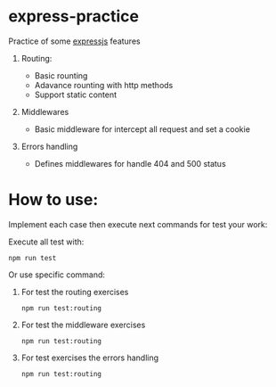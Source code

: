 # express-practice
Practice of some [expressjs](https://expressjs.com/) features

1. Routing:
    * Basic rounting
    * Adavance rounting with http methods
    * Support static content

2. Middlewares
    * Basic middleware for intercept all request and set a cookie

3. Errors handling
    * Defines middlewares for handle 404 and 500 status

# How to use:
Implement each case then execute next commands for test your work:

Execute all test with:
```shell
npm run test
```
Or use specific command:

1. For test the routing exercises
    ```shell
    npm run test:routing
    ```

2. For test the middleware exercises
    ```shell
    npm run test:routing
    ```

3. For test exercises the errors handling
    ```shell
    npm run test:routing
    ```